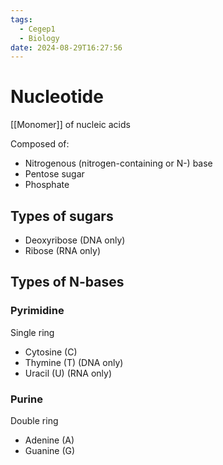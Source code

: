 ```yaml
---
tags:
  - Cegep1
  - Biology
date: 2024-08-29T16:27:56
---
```


# Nucleotide

[[Monomer]] of nucleic acids

Composed of:

- Nitrogenous (nitrogen-containing or N-) base
- Pentose sugar
- Phosphate

## Types of sugars

- Deoxyribose (DNA only)
- Ribose (RNA only)

## Types of N-bases

### Pyrimidine

Single ring

- Cytosine (C)
- Thymine (T) (DNA only)
- Uracil (U) (RNA only)

### Purine

Double ring

- Adenine (A)
- Guanine (G)
